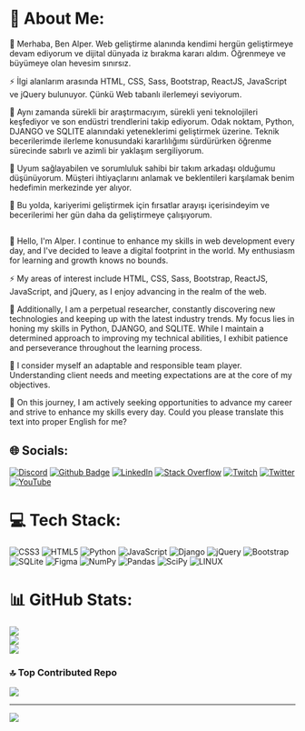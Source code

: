 # 💫 About Me:

🔭 Merhaba, Ben Alper. Web geliştirme alanında kendimi hergün geliştirmeye devam ediyorum ve dijital dünyada iz bırakma kararı aldım. Öğrenmeye ve büyümeye olan hevesim sınırsız.

⚡ İlgi alanlarım arasında HTML, CSS, Sass, Bootstrap, ReactJS, JavaScript ve jQuery bulunuyor.  Çünkü Web tabanlı ilerlemeyi seviyorum.

🌱 Aynı zamanda sürekli bir araştırmacıyım, sürekli yeni teknolojileri keşfediyor ve son endüstri trendlerini takip ediyorum. Odak noktam, Python, DJANGO ve SQLITE alanındaki yeteneklerimi geliştirmek üzerine. Teknik becerilerimde ilerleme konusundaki kararlılığımı sürdürürken öğrenme sürecinde sabırlı ve azimli bir yaklaşım sergiliyorum.

👯 Uyum sağlayabilen ve sorumluluk sahibi bir takım arkadaşı olduğumu düşünüyorum. Müşteri ihtiyaçlarını anlamak ve beklentileri karşılamak benim hedefimin merkezinde yer alıyor.

🤝 Bu yolda, kariyerimi geliştirmek için fırsatlar arayışı içerisindeyim ve becerilerimi her gün daha da geliştirmeye çalışıyorum.
##

🔭 Hello, I'm Alper. I continue to enhance my skills in web development every day, and I've decided to leave a digital footprint in the world. My enthusiasm for learning and growth knows no bounds.

⚡ My areas of interest include HTML, CSS, Sass, Bootstrap, ReactJS, JavaScript, and jQuery, as I enjoy advancing in the realm of the web.

🌱 Additionally, I am a perpetual researcher, constantly discovering new technologies and keeping up with the latest industry trends. My focus lies in honing my skills in Python, DJANGO, and SQLITE. While I maintain a determined approach to improving my technical abilities, I exhibit patience and perseverance throughout the learning process.

👯 I consider myself an adaptable and responsible team player. Understanding client needs and meeting expectations are at the core of my objectives.

🤝 On this journey, I am actively seeking opportunities to advance my career and strive to enhance my skills every day. Could you please translate this text into proper English for me?


## 🌐 Socials:
[![Discord](https://img.shields.io/badge/Discord-%237289DA.svg?logo=discord&logoColor=white)](https://discord.gg/https://discord.gg/KRZkMtYzdS) 
[![Github Badge](https://img.shields.io/badge/-Github-000?style=quare&labelColor=000&logo=Github&logoColor=white&link=link)](https://alprcrk.github.io)  [![LinkedIn](https://img.shields.io/badge/LinkedIn-%230077B5.svg?logo=linkedin&logoColor=white)](https://linkedin.com/in/alprcrk) [![Stack Overflow](https://img.shields.io/badge/-Stackoverflow-FE7A16?logo=stack-overflow&logoColor=white)](https://stackoverflow.com/users/21053266) [![Twitch](https://img.shields.io/badge/Twitch-%239146FF.svg?logo=Twitch&logoColor=white)](https://twitch.tv/alprcrk) [![Twitter](https://img.shields.io/badge/Twitter-%231DA1F2.svg?logo=Twitter&logoColor=white)](https://twitter.com/alpercrk) [![YouTube](https://img.shields.io/badge/YouTube-%23FF0000.svg?logo=YouTube&logoColor=white)](https://youtube.com/@https://www.youtube.com/channel/UCXWCbw9hcILplTLb8a1wmyQ) 

# 💻 Tech Stack:
![CSS3](https://img.shields.io/badge/css3-%231572B6.svg?style=for-the-badge&logo=css3&logoColor=white) ![HTML5](https://img.shields.io/badge/html5-%23E34F26.svg?style=for-the-badge&logo=html5&logoColor=white) ![Python](https://img.shields.io/badge/python-3670A0?style=for-the-badge&logo=python&logoColor=ffdd54) ![JavaScript](https://img.shields.io/badge/javascript-%23323330.svg?style=for-the-badge&logo=javascript&logoColor=%23F7DF1E) ![Django](https://img.shields.io/badge/django-%23092E20.svg?style=for-the-badge&logo=django&logoColor=white) ![jQuery](https://img.shields.io/badge/jquery-%230769AD.svg?style=for-the-badge&logo=jquery&logoColor=white) ![Bootstrap](https://img.shields.io/badge/bootstrap-%23563D7C.svg?style=for-the-badge&logo=bootstrap&logoColor=white) ![SQLite](https://img.shields.io/badge/sqlite-%2307405e.svg?style=for-the-badge&logo=sqlite&logoColor=white) 	![Figma](https://img.shields.io/badge/figma-%23F24E1E.svg?style=for-the-badge&logo=figma&logoColor=white) ![NumPy](https://img.shields.io/badge/numpy-%23013243.svg?style=for-the-badge&logo=numpy&logoColor=white) ![Pandas](https://img.shields.io/badge/pandas-%23150458.svg?style=for-the-badge&logo=pandas&logoColor=white) ![SciPy](https://img.shields.io/badge/SciPy-%230C55A5.svg?style=for-the-badge&logo=scipy&logoColor=%white) ![LINUX](https://img.shields.io/badge/Linux-FCC624?style=for-the-badge&logo=linux&logoColor=black)
# 📊 GitHub Stats:
![](https://github-readme-stats.vercel.app/api?username=alprcrk&theme=blue-green&hide_border=false&include_all_commits=false&count_private=false)<br/>
![](https://github-readme-streak-stats.herokuapp.com/?user=alprcrk&theme=blue-green&hide_border=false)<br/>
![](https://github-readme-stats.vercel.app/api/top-langs/?username=alprcrk&theme=blue-green&hide_border=false&include_all_commits=false&count_private=false&layout=compact)

### 🔝 Top Contributed Repo
![](https://github-contributor-stats.vercel.app/api?username=alprcrk&limit=5&theme=tokyonight&combine_all_yearly_contributions=true)


---
[![](https://visitcount.itsvg.in/api?id=alprcrk&icon=0&color=2)](https://visitcount.itsvg.in)

<!-- Proudly created with GPRM ( https://gprm.itsvg.in ) -->
